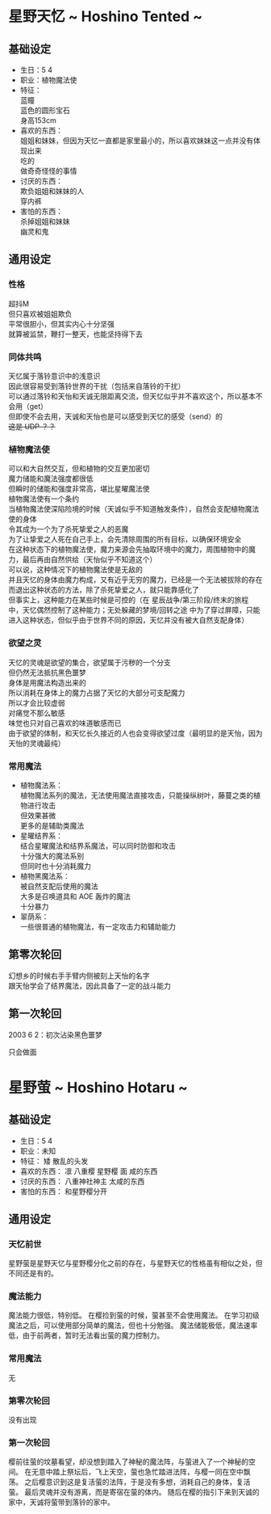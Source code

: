 # 星野天忆 ~ Hoshino Tented ~

## 基础设定

* 生日：5 4
* 职业：植物魔法使
* 特征：  
  蓝瞳  
  蓝色的圆形宝石  
  身高153cm  
* 喜欢的东西：  
  姐姐和妹妹，但因为天忆一直都是家里最小的，所以喜欢妹妹这一点并没有体现出来  
  吃的  
  做奇奇怪怪的事情  
* 讨厌的东西：  
  欺负姐姐和妹妹的人  
  穿内裤  
* 害怕的东西：  
  杀掉姐姐和妹妹  
  幽灵和鬼  

## 通用设定

### 性格

超抖M  
但只喜欢被姐姐欺负  
平常很胆小，但其实内心十分坚强  
就算被监禁，鞭打一整天，也能坚持得下去  

### 同体共鸣

天忆属于落铃意识中的浅意识  
因此很容易受到落铃世界的干扰（包括来自落铃的干扰）  
可以通过落铃和天怡和天诚无限距离交流，但天忆似乎并不喜欢这个，所以基本不会用（get）  
但即使不会去用，天诚和天怡也是可以感受到天忆的感受（send）的  
~~这是 UDP ？？~~  

### 植物魔法使

可以和大自然交互，但和植物的交互更加密切  
魔力储能和魔法强度都很低  
但瞬时的储能和强度非常高，堪比星曜魔法使  
植物魔法使有一个条约  
当植物魔法使深陷险境的时候（天诚似乎不知道触发条件），自然会支配植物魔法使的身体  
令其成为一个为了杀死挚爱之人的恶魔  
为了让挚爱之人死在自己手上，会先清除周围的所有目标，以确保环境安全  
在这种状态下的植物魔法使，魔力来源会先抽取环境中的魔力，周围植物中的魔力，最后再由自然供给（天怡似乎不知道这个）  
可以说，这种情况下的植物魔法使是无敌的  
并且天忆的身体由魔力构成，又有近乎无穷的魔力，已经是一个无法被拔除的存在  
而退出这种状态的方法，除了杀死挚爱之人，就只能靠感化了  
但事实上，这种能力在某些时候是可控的（在 星辰战争/第三阶段/终末的旅程 中，天忆偶然控制了这种能力；无处躲藏的梦境/回转之途 中为了穿过屏障，只能进入这种状态，但似乎由于世界不同的原因，天忆并没有被大自然支配身体）  

### 欲望之灵

天忆的灵魂是欲望的集合，欲望属于污秽的一个分支  
但仍然无法抵抗黑色噩梦  
身体是用魔法构造出来的  
所以消耗在身体上的魔力占据了天忆的大部分可支配魔力  
所以才会比较虚弱  
对痛觉不那么敏感  
味觉也只对自己喜欢的味道敏感而已  
由于欲望的体制，和天忆长久接近的人也会变得欲望过度（最明显的是天怡，因为天怡的灵魂最纯）  

### 常用魔法

* 植物魔法系：  
  植物魔法系列的魔法，无法使用魔法直接攻击，只能操纵树叶，藤蔓之类的植物进行攻击  
  但效果甚微  
  更多的是辅助类魔法  
* 星曜结界系：  
  结合星曜魔法和结界系魔法，可以同时防御和攻击  
  十分强大的魔法系别  
  但同时也十分消耗魔力  
* 植物黑魔法系：  
  被自然支配后使用的魔法  
  大多是召唤道具和 AOE 轰炸的魔法  
  十分暴力  
* 翠荫系：  
  一些很普通的植物魔法，有一定攻击力和辅助能力  

## 第零次轮回

幻想乡的时候右手手臂内侧被刻上天怡的名字  
跟天怡学会了结界魔法，因此具备了一定的战斗能力  

## 第一次轮回

2003 6 2：初次沾染黑色噩梦

只会做面

# 星野萤 ~ Hoshino Hotaru ~

## 基础设定

* 生日：5 4
* 职业：未知
* 特征：
  矮
  散乱的头发
* 喜欢的东西：
  凛
  八重樱
  星野樱
  面
  咸的东西
* 讨厌的东西：
  八重神社神主
  太咸的东西
* 害怕的东西：
  和星野樱分开

## 通用设定

### 天忆前世

星野萤是星野天忆与星野樱分化之前的存在，与星野天忆的性格虽有相似之处，但不同还是有的。

### 魔法能力

魔法能力很低，特别低。
在樱捡到萤的时候，萤甚至不会使用魔法。
在学习初级魔法之后，可以使用部分简单的魔法，但也十分勉强。
魔法储能极低，魔法速率低，由于前两者，暂时无法看出萤的魔力控制力。

### 常用魔法

无

### 第零次轮回

没有出现

### 第一次轮回

樱前往萤的坟墓看望，却没想到踏入了神秘的魔法阵，与萤进入了一个神秘的空间。
在无意中踏上祭坛后，飞上天空，萤也急忙踏进法阵，与樱一同在空中飘荡。
之后樱意识到这是复活萤的法阵，于是没有多想，消耗自己的身体，复活萤。
最后灵魂并没有游离，而是寄宿在萤的体内。
随后在樱的指引下来到天诚的家中，天诚将萤带到落铃的家中。